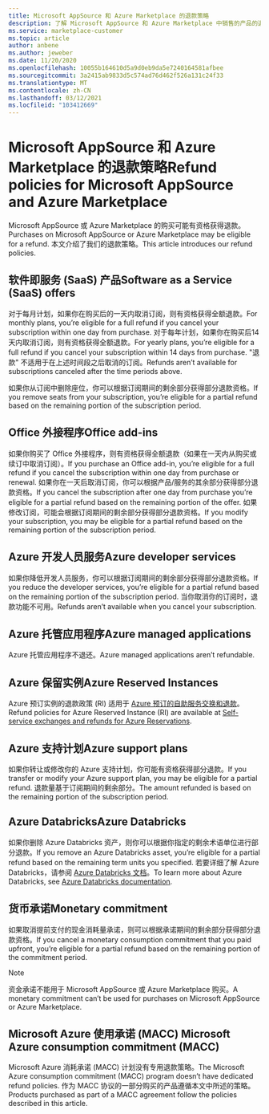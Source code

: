 ```yaml
---
title: Microsoft AppSource 和 Azure Marketplace 的退款策略
description: 了解 Microsoft AppSource 和 Azure Marketplace 中销售的产品的退款政策
ms.service: marketplace-customer
ms.topic: article
author: anbene
ms.author: jeweber
ms.date: 11/20/2020
ms.openlocfilehash: 10055b164610d5a9d0eb9da5e7240164581afbee
ms.sourcegitcommit: 3a2415ab9833d5c574ad76d462f526a131c24f33
ms.translationtype: MT
ms.contentlocale: zh-CN
ms.lasthandoff: 03/12/2021
ms.locfileid: "103412669"
---
```

# <a name="refund-policies-for-microsoft-appsource-and-azure-marketplace"></a><span data-ttu-id="aaf92-103">Microsoft AppSource 和 Azure Marketplace 的退款策略</span><span class="sxs-lookup"><span data-stu-id="aaf92-103">Refund policies for Microsoft AppSource and Azure Marketplace</span></span>

<span data-ttu-id="aaf92-104">Microsoft AppSource 或 Azure Marketplace 的购买可能有资格获得退款。</span><span class="sxs-lookup"><span data-stu-id="aaf92-104">Purchases on Microsoft AppSource or Azure Marketplace may be eligible for a refund.</span></span> <span data-ttu-id="aaf92-105">本文介绍了我们的退款策略。</span><span class="sxs-lookup"><span data-stu-id="aaf92-105">This article introduces our refund policies.</span></span>

## <a name="software-as-a-service-saas-offers"></a><span data-ttu-id="aaf92-106">软件即服务 (SaaS) 产品</span><span class="sxs-lookup"><span data-stu-id="aaf92-106">Software as a Service (SaaS) offers</span></span>

<span data-ttu-id="aaf92-107">对于每月计划，如果你在购买后的一天内取消订阅，则有资格获得全额退款。</span><span class="sxs-lookup"><span data-stu-id="aaf92-107">For monthly plans, you’re eligible for a full refund if you cancel your subscription within one day from purchase.</span></span> <span data-ttu-id="aaf92-108">对于每年计划，如果你在购买后14天内取消订阅，则有资格获得全额退款。</span><span class="sxs-lookup"><span data-stu-id="aaf92-108">For yearly plans, you’re eligible for a full refund if you cancel your subscription within 14 days from purchase.</span></span> <span data-ttu-id="aaf92-109">"退款" 不适用于在上述时间段之后取消的订阅。</span><span class="sxs-lookup"><span data-stu-id="aaf92-109">Refunds aren’t available for subscriptions canceled after the time periods above.</span></span>

<span data-ttu-id="aaf92-110">如果你从订阅中删除座位，你可以根据订阅期间的剩余部分获得部分退款资格。</span><span class="sxs-lookup"><span data-stu-id="aaf92-110">If you remove seats from your subscription, you’re eligible for a partial refund based on the remaining portion of the subscription period.</span></span>

## <a name="office-add-ins"></a><span data-ttu-id="aaf92-111">Office 外接程序</span><span class="sxs-lookup"><span data-stu-id="aaf92-111">Office add-ins</span></span>

<span data-ttu-id="aaf92-112">如果你购买了 Office 外接程序，则有资格获得全额退款（如果在一天内从购买或续订中取消订阅）。</span><span class="sxs-lookup"><span data-stu-id="aaf92-112">If you purchase an Office add-in, you’re eligible for a full refund if you cancel the subscription within one day from purchase or renewal.</span></span>  <span data-ttu-id="aaf92-113">如果你在一天后取消订阅，你可以根据产品/服务的其余部分获得部分退款资格。</span><span class="sxs-lookup"><span data-stu-id="aaf92-113">If you cancel the subscription after one day from purchase you’re eligible for a partial refund based on the remaining portion of the offer.</span></span>  <span data-ttu-id="aaf92-114">如果修改订阅，可能会根据订阅期间的剩余部分获得部分退款资格。</span><span class="sxs-lookup"><span data-stu-id="aaf92-114">If you modify your subscription, you may be eligible for a partial refund based on the remaining portion of the subscription period.</span></span>

## <a name="azure-developer-services"></a><span data-ttu-id="aaf92-115">Azure 开发人员服务</span><span class="sxs-lookup"><span data-stu-id="aaf92-115">Azure developer services</span></span>

<span data-ttu-id="aaf92-116">如果你降低开发人员服务，你可以根据订阅期间的剩余部分获得部分退款资格。</span><span class="sxs-lookup"><span data-stu-id="aaf92-116">If you reduce the developer services, you’re eligible for a partial refund based on the remaining portion of the subscription period.</span></span> <span data-ttu-id="aaf92-117">当你取消你的订阅时，退款功能不可用。</span><span class="sxs-lookup"><span data-stu-id="aaf92-117">Refunds aren’t available when you cancel your subscription.</span></span>

## <a name="azure-managed-applications"></a><span data-ttu-id="aaf92-118">Azure 托管应用程序</span><span class="sxs-lookup"><span data-stu-id="aaf92-118">Azure managed applications</span></span>

<span data-ttu-id="aaf92-119">Azure 托管应用程序不退还。</span><span class="sxs-lookup"><span data-stu-id="aaf92-119">Azure managed applications aren’t refundable.</span></span>

## <a name="azure-reserved-instances"></a><span data-ttu-id="aaf92-120">Azure 保留实例</span><span class="sxs-lookup"><span data-stu-id="aaf92-120">Azure Reserved Instances</span></span>

<span data-ttu-id="aaf92-121">Azure 预订实例的退款政策 (RI) 适用于 [Azure 预订的自助服务交换和退款](/azure/cost-management-billing/reservations/exchange-and-refund-azure-reservations)。</span><span class="sxs-lookup"><span data-stu-id="aaf92-121">Refund policies for Azure Reserved Instance (RI) are available at [Self-service exchanges and refunds for Azure Reservations](/azure/cost-management-billing/reservations/exchange-and-refund-azure-reservations).</span></span>

## <a name="azure-support-plans"></a><span data-ttu-id="aaf92-122">Azure 支持计划</span><span class="sxs-lookup"><span data-stu-id="aaf92-122">Azure support plans</span></span>

<span data-ttu-id="aaf92-123">如果你转让或修改你的 Azure 支持计划，你可能有资格获得部分退款。</span><span class="sxs-lookup"><span data-stu-id="aaf92-123">If you transfer or modify your Azure support plan, you may be eligible for a partial refund.</span></span> <span data-ttu-id="aaf92-124">退款量基于订阅期间的剩余部分。</span><span class="sxs-lookup"><span data-stu-id="aaf92-124">The amount refunded is based on the remaining portion of the subscription period.</span></span>

## <a name="azure-databricks"></a><span data-ttu-id="aaf92-125">Azure Databricks</span><span class="sxs-lookup"><span data-stu-id="aaf92-125">Azure Databricks</span></span>

<span data-ttu-id="aaf92-126">如果你删除 Azure Databricks 资产，则你可以根据你指定的剩余术语单位进行部分退款。</span><span class="sxs-lookup"><span data-stu-id="aaf92-126">If you remove an Azure Databricks asset, you’re eligible for a partial refund based on the remaining term units you specified.</span></span> <span data-ttu-id="aaf92-127">若要详细了解 Azure Databricks，请参阅 [Azure Databricks 文档](/azure/databricks)。</span><span class="sxs-lookup"><span data-stu-id="aaf92-127">To learn more about Azure Databricks, see [Azure Databricks documentation](/azure/databricks).</span></span>

## <a name="monetary-commitment"></a><span data-ttu-id="aaf92-128">货币承诺</span><span class="sxs-lookup"><span data-stu-id="aaf92-128">Monetary commitment</span></span>

<span data-ttu-id="aaf92-129">如果取消提前支付的现金消耗量承诺，则可以根据承诺期间的剩余部分获得部分退款资格。</span><span class="sxs-lookup"><span data-stu-id="aaf92-129">If you cancel a monetary consumption commitment that you paid upfront, you’re eligible for a partial refund based on the remaining portion of the commitment period.</span></span>

> [!NOTE]
> <span data-ttu-id="aaf92-130">资金承诺不能用于 Microsoft AppSource 或 Azure Marketplace 购买。</span><span class="sxs-lookup"><span data-stu-id="aaf92-130">A monetary commitment can’t be used for purchases on Microsoft AppSource or Azure Marketplace.</span></span>

## <a name="microsoft-azure-consumption-commitment-macc"></a><span data-ttu-id="aaf92-131">Microsoft Azure 使用承诺 (MACC) </span><span class="sxs-lookup"><span data-stu-id="aaf92-131">Microsoft Azure consumption commitment (MACC)</span></span>

<span data-ttu-id="aaf92-132">Microsoft Azure 消耗承诺 (MACC) 计划没有专用退款策略。</span><span class="sxs-lookup"><span data-stu-id="aaf92-132">The Microsoft Azure consumption commitment (MACC) program doesn’t have dedicated refund policies.</span></span> <span data-ttu-id="aaf92-133">作为 MACC 协议的一部分购买的产品遵循本文中所述的策略。</span><span class="sxs-lookup"><span data-stu-id="aaf92-133">Products purchased as part of a MACC agreement follow the policies described in this article.</span></span>
